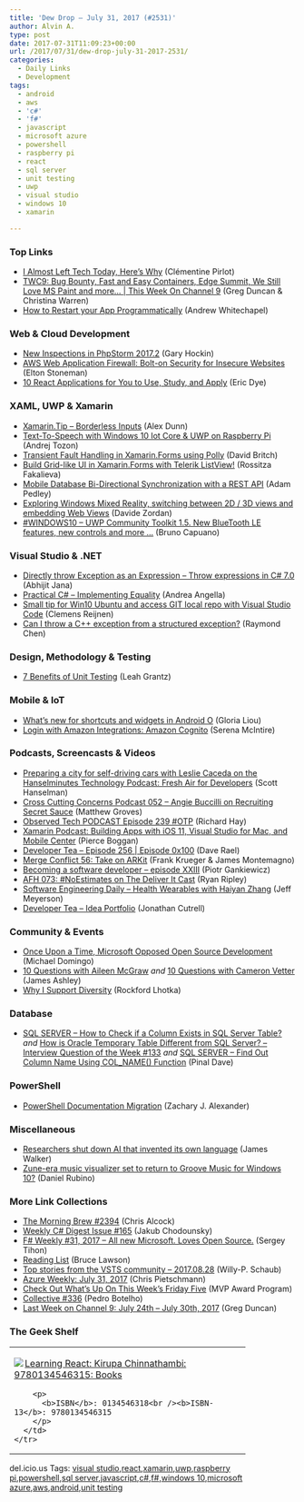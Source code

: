 ```yaml
---
title: 'Dew Drop – July 31, 2017 (#2531)'
author: Alvin A.
type: post
date: 2017-07-31T11:09:23+00:00
url: /2017/07/31/dew-drop-july-31-2017-2531/
categories:
  - Daily Links
  - Development
tags:
  - android
  - aws
  - 'c#'
  - 'f#'
  - javascript
  - microsoft azure
  - powershell
  - raspberry pi
  - react
  - sql server
  - unit testing
  - uwp
  - visual studio
  - windows 10
  - xamarin

---
```

### <a name="top"></a>Top Links

  * <a href="https://code.likeagirl.io/i-almost-left-tech-today-heres-why-6d146a2f7cf2" target="_blank">I Almost Left Tech Today, Here’s Why</a> (Clémentine Pirlot)
  * <a href="https://channel9.msdn.com/Shows/This+Week+On+Channel+9/TWC9-Bug-Bounty-Fast-and-Easy-Containers-Edge-Summit-We-Still-Love-MS-Paint-and-more?WT.mc_id=DX_MVP4025064" target="_blank">TWC9: Bug Bounty, Fast and Easy Containers, Edge Summit, We Still Love MS Paint and more&#8230; | This Week On Channel 9</a> (Greg Duncan & Christina Warren)
  * <a href="http://blogs.windows.com/buildingapps/2017/07/28/restart-app-programmatically/?WT.mc_id=DX_MVP4025064" target="_blank">How to Restart your App Programmatically</a> (Andrew Whitechapel)



### <a name="web"></a>Web & Cloud Development

  * <a href="https://blog.jetbrains.com/phpstorm/2017/07/new-inspections-in-phpstorm-2017-2/" target="_blank">New Inspections in PhpStorm 2017.2</a> (Gary Hockin)
  * <a href="http://www.infoq.com/news/2017/07/aws-waf?utm_campaign=infoq_content&utm_source=infoq&utm_medium=feed&utm_term=global" target="_blank">AWS Web Application Firewall: Bolt-on Security for Insecure Websites</a> (Elton Stoneman)
  * <a href="https://code.tutsplus.com/tutorials/10-react-applications-for-you-to-use-study-and-apply--cms-29003" target="_blank">10 React Applications for You to Use, Study, and Apply</a> (Eric Dye)



### <a name="silverlight"></a>XAML, UWP & Xamarin

  * <a href="https://alexdunn.org/2017/07/28/xamarin-tip-borderless-inputs/" target="_blank">Xamarin.Tip – Borderless Inputs</a> (Alex Dunn)
  * <a href="http://feedproxy.google.com/~r/TheAttic/~3/dZeumsGHjk8/post.aspx" target="_blank">Text-To-Speech with Windows 10 Iot Core & UWP on Raspberry Pi</a> (Andrej Tozon)
  * <a href="http://www.davidbritch.com/2017/07/transient-fault-handling-in.html" target="_blank">Transient Fault Handling in Xamarin.Forms using Polly</a> (David Britch)
  * <a href="http://www.telerik.com/blogs/build-grid-like-ui-in-xamarin-forms-with-telerik-listview" target="_blank">Build Grid-like UI in Xamarin.Forms with Telerik ListView!</a> (Rossitza Fakalieva)
  * <a href="https://xamarinhelp.com/mobile-database-bi-directional-synchronization-rest-api/" target="_blank">Mobile Database Bi-Directional Synchronization with a REST API</a> (Adam Pedley)
  * <a href="http://www.davidezordan.net/blog/?p=8183" target="_blank">Exploring Windows Mixed Reality, switching between 2D / 3D views and embedding Web Views</a> (Davide Zordan)
  * <a href="http://feedproxy.google.com/~r/elbruno/~3/rQo1ua7iuOU/" target="_blank">#WINDOWS10 – UWP Community Toolkit 1.5. New BlueTooth LE features, new controls and more …</a> (Bruno Capuano)



### <a name="dotnet"></a>Visual Studio & .NET

  * <a href="http://dailydotnettips.com/2017/07/31/directly-throw-exception-as-an-expression-throw-expressions-in-c-7-0/" target="_blank">Directly throw Exception as an Expression – Throw expressions in C# 7.0</a> (Abhijit Jana)
  * <a href="http://www.andreaangella.com/2017/07/practical-csharp-implementing-equality/" target="_blank">Practical C# – Implementing Equality</a> (Andrea Angella)
  * <a href="http://feedproxy.google.com/~r/clemensreijnen/qzrF/~3/HabCviTY7e4/post.aspx" target="_blank">Small tip for Win10 Ubuntu and access GIT local repo with Visual Studio Code</a> (Clemens Reijnen)
  * <a href="https://blogs.msdn.microsoft.com/oldnewthing/20170728-00/?p=96706" target="_blank">Can I throw a C++ exception from a structured exception?</a> (Raymond Chen)



### <a name="design"></a>Design, Methodology & Testing

  * <a href="http://feedproxy.google.com/~r/Typemock/~3/nzmLD4ie2r4/7-benefits-of-unit-testing.html" target="_blank">7 Benefits of Unit Testing</a> (Leah Grantz)



### <a name="mobile"></a>Mobile & IoT

  * <a href="http://feedproxy.google.com/~r/blogspot/hsDu/~3/7ThXPBPKwQI/whats-new-for-shortcuts-and-widgets-in.html" target="_blank">What’s new for shortcuts and widgets in Android O</a> (Gloria Liou)
  * <a href="https://developer.amazon.com/blogs/appstore/post/57b13855-eb13-4ef9-9d9a-95ba48da4459/login-with-amazon-integrations-amazon-cognito" target="_blank">Login with Amazon Integrations: Amazon Cognito</a> (Serena McIntire)



### <a name="podcasts"></a>Podcasts, Screencasts & Videos

  * <a href="https://www.hanselminutes.com/590/preparing-a-city-for-self-driving-cars-with-leslie-caceda" target="_blank">Preparing a city for self-driving cars with Leslie Caceda on the Hanselminutes Technology Podcast: Fresh Air for Developers</a> (Scott Hanselman)
  * <a href="http://feedproxy.google.com/~r/CrossCuttingConcerns/~3/fB9W6afPFFk/Podcast-052-Angie-Buccilli-on-Recruiting-Secret-Sauce" target="_blank">Cross Cutting Concerns Podcast 052 &#8211; Angie Buccilli on Recruiting Secret Sauce</a> (Matthew Groves)
  * <a href="https://www.windowsobserver.com/2017/07/29/observed-tech-podcast-episode-239-otp/" target="_blank">Observed Tech PODCAST Episode 239 #OTP</a> (Richard Hay)
  * <a href="https://blog.xamarin.com/podcast-building-apps-ios-11-visual-studio-mac-mobile-center/" target="_blank">Xamarin Podcast: Building Apps with iOS 11, Visual Studio for Mac, and Mobile Center</a> (Pierce Boggan)
  * <a href="http://developeronfire.com/podcast/episode-256-episode-0x100" target="_blank">Developer Tea &#8211; Episode 256 | Episode 0x100</a> (Dave Rael)
  * <a href="http://www.mergeconflict.fm/merge-conflict-56-take-on-arkit" target="_blank">Merge Conflict 56: Take on ARKit</a> (Frank Krueger & James Montemagno)
  * <a href="http://piotrgankiewicz.com/2017/07/31/becoming-a-software-developer-episode-xxiii/" target="_blank">Becoming a software developer – episode XXIII</a> (Piotr Gankiewicz)
  * <a href="https://ryanripley.com/afh-073-noestimates-deliver-cast/" target="_blank">AFH 073: #NoEstimates on The Deliver It Cast</a> (Ryan Ripley)
  * <a href="http://softwareengineeringdaily.com/2017/07/31/health-wearables-with-haiyan-zhang/" target="_blank">Software Engineering Daily &#8211; Health Wearables with Haiyan Zhang</a> (Jeff Meyerson)
  * <a href="http://developertea.simplecast.fm/episodes/79045-idea-portfolio" target="_blank">Developer Tea &#8211; Idea Portfolio</a> (Jonathan Cutrell)



### <a name="events"></a>Community & Events

  * <a href="https://visualstudiomagazine.com/articles/2017/07/28/microsoft-joins-cloud-native-computing-foundation-dotnet-insight-podcast.aspx" target="_blank">Once Upon a Time, Microsoft Opposed Open Source Development</a> (Michael Domingo)
  * <a href="http://www.imaginativeuniversal.com/blog/2017/07/28/10-questions-with-aileen-mcgraw/" target="_blank">10 Questions with Aileen McGraw</a> _and_ <a href="http://www.imaginativeuniversal.com/blog/2017/07/29/10-questions-with-cameron-vetter/" target="_blank">10 Questions with Cameron Vetter</a> (James Ashley)
  * <a href="http://www.lhotka.net/weblog/WhyISupportDiversity.aspx" target="_blank">Why I Support Diversity</a> (Rockford Lhotka)



### <a name="sql"></a>Database

  * <a href="https://blog.sqlauthority.com/2017/07/29/sql-server-check-column-exists-sql-server-table/" target="_blank">SQL SERVER – How to Check if a Column Exists in SQL Server Table?</a> _and_ <a href="https://blog.sqlauthority.com/2017/07/30/oracle-temporary-table-different-sql-server-interview-question-week-133/" target="_blank">How is Oracle Temporary Table Different from SQL Server? – Interview Question of the Week #133</a> _and_ <a href="https://blog.sqlauthority.com/2017/07/31/sql-server-find-column-name-using-col_name-function/" target="_blank">SQL SERVER – Find Out Column Name Using COL_NAME() Function</a> (Pinal Dave)



### <a name="ps"></a>PowerShell

  * <a href="https://blogs.msdn.microsoft.com/powershell/2017/07/28/powershell-documentation-migration/" target="_blank">PowerShell Documentation Migration</a> (Zachary J. Alexander)



### <a name="misc"></a>Miscellaneous

  * <a href="http://www.digitaljournal.com/tech-and-science/technology/a-step-closer-to-skynet-ai-invents-a-language-humans-can-t-read/article/498142" target="_blank">Researchers shut down AI that invented its own language</a> (James Walker)
  * <a href="http://feedproxy.google.com/~r/wmexperts/~3/W9qwEp40A-c/zune-visualizer-groove-windows10" target="_blank">Zune-era music visualizer set to return to Groove Music for Windows 10?</a> (Daniel Rubino)



### <a name="links"></a>More Link Collections

  * <a href="http://feedproxy.google.com/~r/ReflectivePerspective/~3/Os9JrPVpzDs/" target="_blank">The Morning Brew #2394</a> (Chris Alcock)
  * <a href="http://feedproxy.google.com/~r/digest-csharp/~3/p6IKTzguOUk/165" target="_blank">Weekly C# Digest Issue #165</a> (Jakub Chodounsky)
  * <a href="https://sergeytihon.com/2017/07/29/f-weekly-31-2017-all-new-microsoft-loves-open-source/" target="_blank">F# Weekly #31, 2017 – All new Microsoft. Loves Open Source.</a> (Sergey Tihon)
  * <a href="http://www.brucelawson.co.uk/2017/reading-list-173/" target="_blank">Reading List</a> (Bruce Lawson)
  * <a href="https://blogs.msdn.microsoft.com/devops/2017/07/28/top-stories-from-the-vsts-community-2017-08-28/" target="_blank">Top stories from the VSTS community – 2017.08.28</a> (Willy-P. Schaub)
  * <a href="https://buildazure.com/2017/07/31/azure-weekly-july-31-2017/" target="_blank">Azure Weekly: July 31, 2017</a> (Chris Pietschmann)
  * <a href="https://blogs.msdn.microsoft.com/mvpawardprogram/2017/07/28/friday-five-july-28/" target="_blank">Check Out What&#8217;s Up On This Week&#8217;s Friday Five</a> (MVP Award Program)
  * <a href="http://feedproxy.google.com/~r/tympanus/~3/rEgeLnBr15A/" target="_blank">Collective #336</a> (Pedro Botelho)
  * <a href="https://channel9.msdn.com/Blogs/C9Team/Last-Week-on-Channel-9-July-24th-July-30th-2017?WT.mc_id=DX_MVP4025064" target="_blank">Last Week on Channel 9: July 24th &#8211; July 30th, 2017</a> (Greg Duncan)



### <a name="shelf"></a>The Geek Shelf

<div class="wlWriterEditableSmartContent" id="scid:7dc1bd33-94bd-46fd-a20b-0131235bcd47:e20e80a6-d158-4d99-9b2b-2ca61bb7d6f6" style="margin: 0px; padding: 0px; float: none; display: inline;">
  <table cellspacing="0" cellpadding="2" width="400" border="0" unselectable="on">
    <tr>
      <td valign="top" width="400">
        <p>
          <a title="Learning React: Kirupa Chinnathambi: 9780134546315: Books" href="http://www.amazon.com/exec/obidos/ASIN/0134546318/amavin-20"><img data-recalc-dims="1" decoding="async" src="https://i0.wp.com/images-na.ssl-images-amazon.com/images/I/51TmSyyUiJL._AC_US218_.jpg?w=660&#038;ssl=1" border="0" align="left" style="float:left" />Learning React: Kirupa Chinnathambi: 9780134546315: Books</a>
        </p>
        
        <p>
          <b>ISBN</b>: 0134546318<br /><b>ISBN-13</b>: 9780134546315
        </p>
      </td>
    </tr>
  </table>
</div>



<div class="wlWriterEditableSmartContent" id="scid:77ECF5F8-D252-44F5-B4EB-D463C5396A79:a45da714-67fe-42f6-9f39-78cade42be8f" style="margin: 0px; padding: 0px; float: none; display: inline;">
  del.icio.us Tags: <a href="http://del.icio.us/popular/visual+studio" rel="tag">visual studio</a>,<a href="http://del.icio.us/popular/react" rel="tag">react</a>,<a href="http://del.icio.us/popular/xamarin" rel="tag">xamarin</a>,<a href="http://del.icio.us/popular/uwp" rel="tag">uwp</a>,<a href="http://del.icio.us/popular/raspberry+pi" rel="tag">raspberry pi</a>,<a href="http://del.icio.us/popular/powershell" rel="tag">powershell</a>,<a href="http://del.icio.us/popular/sql+server" rel="tag">sql server</a>,<a href="http://del.icio.us/popular/javascript" rel="tag">javascript</a>,<a href="http://del.icio.us/popular/c%23" rel="tag">c#</a>,<a href="http://del.icio.us/popular/f%23" rel="tag">f#</a>,<a href="http://del.icio.us/popular/windows+10" rel="tag">windows 10</a>,<a href="http://del.icio.us/popular/microsoft+azure" rel="tag">microsoft azure</a>,<a href="http://del.icio.us/popular/aws" rel="tag">aws</a>,<a href="http://del.icio.us/popular/android" rel="tag">android</a>,<a href="http://del.icio.us/popular/unit+testing" rel="tag">unit testing</a>
</div>